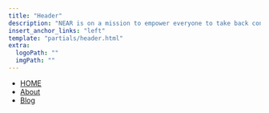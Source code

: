 ```yaml
---
title: "Header"
description: "NEAR is on a mission to empower everyone to take back control of their money, their data, and their identity. Join us."
insert_anchor_links: "left"
template: "partials/header.html"
extra:
  logoPath: ""
  imgPath: ""
---
```


- [HOME]("/")
- [About]("/ablut")
- [Blog]("/blog")
